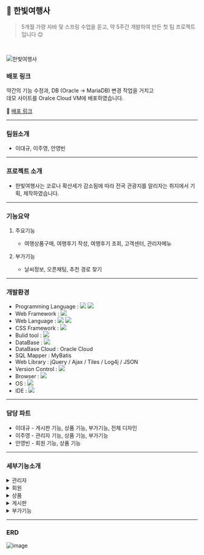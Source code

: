 ## 🙌 한빛여행사

> 5개월 가량 자바 및 스프링 수업을 듣고, 약 5주간 개발하여 만든 첫 팀 프로젝트입니다 😊
<br>

![한빛여행사](https://user-images.githubusercontent.com/95404736/170163886-6676fb63-fe8a-4465-929f-5071c9c7a162.png)

### 배포 링크
약간의 기능 수정과, DB (Oracle → MariaDB) 변경 작업을 거치고  
데모 사이트를 Oralce Cloud VM에 배포하였습니다. 

🔗 [배포 링크](http://146.56.144.64:8080/)

---

### 팀원소개
- 이대규, 이주영, 안영빈

---

### 프로젝트 소개
- 한빛여행사는 코로나 확산세가 감소됨에 따라 전국 관광지를 알리자는 취지에서 기획, 제작하였습니다.

---

### 기능요약
1. 주요기능
   - 여행상품구매, 여행후기 작성, 여행후기 조회, 고객센터, 관리자메뉴
  
2. 부가기능
   - 날씨정보, 오픈채팅, 추천 경로 찾기

---


### 개발환경
- Programming Language : <img src="https://img.shields.io/badge/Java-007396?style=for-the-badge&logo=Java&logoColor=white">  <img src="https://img.shields.io/badge/JavaScript-F7DF1E?style=for-the-badge&logo=JavaScript&logoColor=white">
- Web Framework : <img src="https://img.shields.io/badge/Spring-6DB33F?style=for-the-badge&logo=Spring&logoColor=white">
- Web Language : <img src="https://img.shields.io/badge/HTML5-E34F26?style=for-the-badge&logo=HTML5&logoColor=white"> <img src="https://img.shields.io/badge/CSS3-1572B6?style=for-the-badge&logo=CSS3&logoColor=white"> 
- CSS Framework : <img src="https://img.shields.io/badge/Bootstrap-7952B3?style=for-the-badge&logo=Bootstrap&logoColor=white"> 
- Bulid tool : <img src="https://img.shields.io/badge/Apache Maven-C71A36?style=for-the-badge&logo=Apache Maven&logoColor=white"> 
- DataBase : <img src="https://img.shields.io/badge/Oracle-F80000?style=for-the-badge&logo=Oracle&logoColor=white"> 
- DataBase Cloud : Oracle Cloud
- SQL Mapper : MyBatis
- Web Library : jQuery / Ajax / Tiles / Log4j / JSON
- Version Control : <img src="https://img.shields.io/badge/Subversion-809CC9?style=for-the-badge&logo=Subversion&logoColor=white"> 
- Browser : <img src="https://img.shields.io/badge/Google Chrome-4285F4?style=for-the-badge&logo=Google Chrome&logoColor=white"> 
- OS : <img src="https://img.shields.io/badge/Windows-0078D6?style=for-the-badge&logo=Windows&logoColor=white"> 
- IDE : <img src="https://img.shields.io/badge/Spring Tool Suite4-6DB33F?style=for-the-badge&logo=Spring&logoColor=white">

---

### 담당 파트
- 이대규 - 게시판 기능, 상품 기능, 부가기능, 전체 디자인
- 이주영 - 관리자 기능, 상품 기능, 부가기능
- 안영빈 - 회원 기능, 상품 기능

---

### 세부기능소개
<details><summary>관리자
</summary>

- #### 상품목록
  <div>등록된 상품의 상품코드, 상품명, 여행기간, 가격을 조회하는 기능입니다.</div>
- #### 상품등록
  <div>상품명, 가격, 여행기간, 지역, 상세주소, 여행지 상세정보, 이미지를 등록하는 기능입니다. </div>
  <div>지도를 클릭하면 해당 위치에 마커가 찍히고 상세주소란에 마커의 주소정보가 입력됩니다.</div>
  <div>주소 검색으로 대략적인 위치를 찾고 마커로 상세위치를 설정할 수 있습니다.</div>
- #### 상품수정
  <div>등록된 상품의 가격과 여행기간 상세정보를 수정할 수 있는 기능입니다.</div>
- #### 상품삭제
  <div>체크박스에 체크된 상품 목록을 삭제하는 기능입니다.</div>
- #### 회원목록
  <div>가입된 전체 회원의 이름, 생년월일, 연락처, 회원가입일을 조회하는 기능입니다.</div>
  <div>이름을 클릭하면 회원의 상세정보를 볼 수 있으며, </div>
  <div>상세정보에는 이름, 생년월일, 성별, 연락처, 주소, 회원등급, 가입일, </div>
  <div>구매 이력과 보유 마일리지를 조회할 수 있습니다.</div>
- #### 탈퇴신청목록
  <div>마이페이지에서 회원탈퇴를 신청한 회원들의 목록을 조회하고</div>
  <div>체크박스에 체크된 회원의 탈퇴를 승인하는 기능입니다.</div>
  <div>탈퇴승인을 하게 되면 회원의 데이터가 삭제됩니다.</div>
- #### 예약관리
  <div>구매된 상품의 예약번호, 패키지명, 예약자, 여행인원, 가격,</div>
  <div>연락처, 예약날짜를 조회할 수 있으며 예약 취소를 할 수 있습니다.</div>
- #### 연월별매출
  <div>당해연도 1월 ~ 12월간의 월간 매출을 확인할 수 있고,</div>
  <div>최근 5년간의 연간 매출을 확인할 수 있습니다.</div>
- #### 상담 및 문의관리
  <div>전체 1:1 문의글을 조회할 수 있고 제목을 클릭하면 문의글의 내용을 볼 수 있으며,</div>
  <div>해당 문의글에 댓글을 작성할 수 있습니다.</div>
  
</details>
<details><summary>회원
</summary>
  
- #### 회원가입 이메일 인증
  <div>입력한 이름, 성별, 생년월일, 이메일을 이메일 중복확인, 이메일 인증을 받은 후 회원가입 페이지로 보내는 기능입니다.</div>
- #### 회원가입 
  <div>이메일 인증 페이지에서 받은 정보와 비밀번호, 주소, 연락처를 추가 입력하여 db에 등록하는 기능입니다.</div>
- #### 로그인
  <div>입력한 아이디, 비밀번호를 db에 조회하여 일치여부, 탈퇴여부를 확인하여 회원정보를 세션에 저장하는 기능입니다.</div>
- #### 아이디 찾기
  <div>입력한 아이디, 성별, 생년월일, 연락처를 db에 조회하여 아이디를 찾는 기능입니다.</div>
- #### 비밀번호 찾기
  <div>입력한 이름, 생년월일, 연락처를 db에 조회하여 찾은 아이디와 입력한 아이디가 일치할 경우 이메일 인증 후 비밀번호를 찾는 기능입니다.</div>
- #### 마이 페이지
  <div>로그인한 회원의 회원 정보와 예약 정보를 조회하는 기능입니다.</div>
- #### 회원 정보 수정
  <div>회원 정보를 수정하고 연락처 중복확인을 한 후 비밀번호를 입력하여 db의 정보를 수정하는 기능입니다.</div>
- #### 비밀번호 변경
  <div>현재 비밀번호와 새 비밀번호를 입력하여 비밀번호를 수정하는 기능입니다.</div>
- #### 회원 탈퇴
  <div>회원 정보를 수정하여 로그인, 아이디 찾기, 비밀번호 찾기를 할 수 없도록 하는 기능입니다.</div>
 
</details>
<details><summary>상품
</summary>

- #### 상품 목록
  <div>상품 목록 페이지에는 현재 예약할 수 있는 상품들이 나타나게 됩니다.</div>
  <div>대표 이미지와 함께 상품 패키지명, 여행설명, 일정, 가격정보 등을 확인할 수 있습니다.</div>
  <div>상단에 있는 검색창 또는 메인 화면에 있는 검색창에서 원하는 상품을 검색할 수도 있습니다.</div>
- #### 상품 상세정보
  <div>상품 상세정보 페이지에는 대표 이미지, 상품 정보, 별점, 여행 설명, 상세 이미지 등이 나타나게 됩니다.</div>
  <div>구매하기 버튼을 누르면 바로 구매 페이지로 이동하고, 장바구니 담기 버튼을 누르면 장바구니에 등록되고 장바구니로 이동할 것인지에 대한 알림창이 나타나게 됩니다.</div>
  <div>단, 로그인이 되지 않은 상태라면 비회원 구매 페이지로 이동할 것인지에 대한 알림이 나타나게 되고 확인 버튼을 누르면 비회원 구매 페이지로 이동하게 됩니다.</div>
  <div>상세이미지는 슬라이드 형식으로 조회할 수 있습니다.</div>
  <div>또한 상품 페이지에서는 여행 위치 정보를 확인할 수 있습니다. 여행 위치 정보는 카카오 지도 API를 사용했습니다.</div>
- #### 상품구매
  <div>상품 구매는 회원 구매와 비회원 구매로 나뉩니다.</div>
  <div>회원 구매의 경우 회원 정보를 받아온 다음 예약자정보에 자동으로 입력하여 별도로 정보를 입력할 필요 없이 바로 결제할 수 있게 만들었습니다.</div>
  <div>비회원 구매를 하게 되는 경우에는 예약자 정보를 별도로 입력해야합니다.</div>
  <div>상품정보 및 예약자정보를 확인한 다음 주문서 내역 확인 및 개인정보 제공 동의에 체크해야 결제 페이지로 이동할 수 있습니다.</div>
  <div>결제 시스템은 아임포트 결제 API를 이용했으며, 실제로 결제가 이루어져야 데이터베이스에 결제 정보가 저장됩니다.</div>
  <div>결제에 성공하면 패키지 구매 완료 페이지로 이동되며,</div>
  <div>만약 중간에 결제를 취소하는 등 여러가지 이유로 결제에 실패하게 되면, 실패 페이지로 이동되며 사유도 함께 나타나게 됩니다.</div>
- #### 찜 목록 (장바구니)
  <div>찜 목록에는 구매를 원하는 상품을 담아놓을 수 있는 기능입니다. 찜 목록에 상품을 담아 놓고 원하는 상품만 골라서 선택구매를 하거나 전체구매를 할 수 있습니다.</div>
 
</details>
<details><summary>게시판
</summary>

- #### 공지사항
  <div>공지사항은 관리자만 작성할 수 있습니다.</div>
  <div>글을 작성할 때 메인글 여부를 체크할 수 있고, 메인글이라면 게시판 상단에 공지가 고정됩니다.</div>
  <div>또한 메인글로 등록한 공지사항은 홈페이지 최상단의 롤링 공지사항으로도 나타나게 됩니다.</div>
- #### 1:1 문의
  <div>1:1 문의 게시판은 로그인 한 회원만 이용할 수 있습니다.</div>
  <div>문의 게시글을 올리면 관리자 메뉴에서 답변할 수 있고, 답변이 하나이상 달린 경우 추가의견을 등록할 수 있습니다.</div>
- #### 여행 후기
  <div>여행 후기는 본인이 구매한 여행상품에 대해서만 작성할 수 있도록 만들었습니다.</div>
  <div>후기를 작성할 때는 1점부터 5점까지 별점을 줄 수 있고, 등록한 별점은 상품목록에 반영됩니다.</div>
  <div>추천 기능이 있어서 마음에 드는 후기라면 추천할 수 있습니다. 추천은 로그인 한 회원만 할 수 있습니다.</div>
  <div>추천 정보는 데이터베이스에 저장되기 때문에 추천한 게시글에 한번 더 추천 버튼을 누르면 추천이 취소됩니다.</div>
  <div>하단의 검색란에서 제목, 내용, 작성자 키워드로 후기 검색 또한 가능합니다.</div>
- #### 베스트 후기
  <div>후기의 추천수를 기준으로 상위 10개의 항목만 나타내는 게시판입니다.</div>
- ##### 모든 게시판의 글쓰기 기능은 ck에디터를 적용하였고, 이미지 첨부를 할 수 있으며 페이징 처리가 되어 있습니다.</div>
  
</details>
<details><summary>부가기능
</summary>

- #### 날씨정보
  <div>날씨 정보 기능은 OpenWeatherMap API로 구현하였습니다.</div>
  <div>또한 Geolocation API로 사용자의 현재 위치를 확인하며, 해당 지역의 날씨 정보를 나타냅니다.</div>
- #### 오픈채팅
  <div>오픈채팅 기능은 웹소켓을 사용했습니다.</div>
  <div>닉네임 입력 후 오픈채팅에 입장할 수 있고, 닉네을 입력하지 않으면 modal 알림창이 나타나게 됩니다.</div>
  <div>사용자가 입력한 채팅과 함께 입장알림, 퇴장알림 등이 채팅에 나타나게 되며 원한다면 대화내용을 지울 수도 있습니다.</div>
- #### 추천경로
  <div>키워드를 입력하고 검색버튼을 누른 뒤,</div>
  <div>장소를 여러 곳 선택하고 찾기 버튼을 누르면 추천경로를 찾아줍니다.</div>
 
</details>

---

### ERD

![image](https://github.com/ilimes/Travel2.0/assets/95404736/dae743e9-2fd1-4c81-a693-1676189be9d9)
